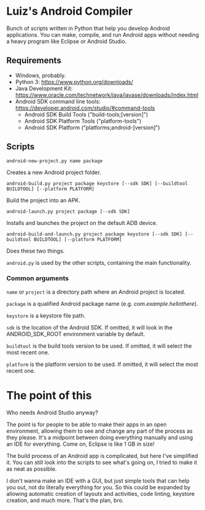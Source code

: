 # Luiz's Android Compiler

Bunch of scripts written in Python that help you develop Android applications. You can make, compile, and run Android apps without needing a heavy program like Eclipse or Android Studio.

## Requirements

- Windows, probably.
- Python 3: https://www.python.org/downloads/
- Java Development Kit: https://www.oracle.com/technetwork/java/javase/downloads/index.html
- Android SDK command line tools: https://developer.android.com/studio/#command-tools
	- Android SDK Build Tools ("build-tools;[version]")
	- Android SDK Platform Tools ("platform-tools")
	- Android SDK Platform ("platforms;android-[version]")

## Scripts

`android-new-project.py name package`

Creates a new Android project folder.

`android-build.py project package keystore [--sdk SDK] [--buildtool BUILDTOOL] [--platform PLATFORM]`

Build the project into an APK.

`android-launch.py project package [--sdk SDK]`

Installs and launches the project on the default ADB device.

`android-build-and-launch.py project package keystore [--sdk SDK] [--buildtool BUILDTOOL] [--platform PLATFORM]`

Does these two things.

`android.py` is used by the other scripts, containing the main functionality.

### Common arguments

`name` or `project` is a directory path where an Android project is located.

`package` is a qualified Android package name (e.g. *com.example.hellothere*).

`keystore` is a keystore file path.

`sdk` is the location of the Android SDK. If omitted, it will look in the ANDROID_SDK_ROOT environment variable by default.

`buildtool` is the build tools version to be used. If omitted, it will select the most recent one.

`platform` is the platform version to be used. If omitted, it will select the most recent one.

# The point of this

Who needs Android Studio anyway?

The point is for people to be able to make their apps in an open environment, allowing them to see and change any part of the process as they please. It's a midpoint between doing everything manually and using an IDE for everything. Come on, Eclipse is like 1 GB in size!

The build process of an Android app is complicated, but here I've simplified it. You can still look into the scripts to see what's going on, I tried to make it as neat as possible.

I don't wanna make an IDE with a GUI, but just simple tools that can help you out, not do literally everything for you. So this could be expanded by allowing automatic creation of layouts and activities, code linting, keystore creation, and much more. That's the plan, bro.